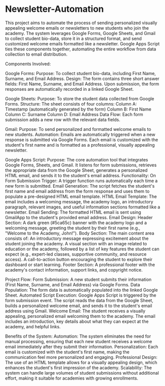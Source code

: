 # Newsletter-Automation
This project aims to automate the process of sending personalized visually appealing welcome emails or newsletters to new students who join the academy. The system leverages Google Forms, Google Sheets, and Gmail to collect student bio-data, store it in a structured format, and send customized welcome emails formatted like a newsletter. Google Apps Script ties these components together, automating the entire workflow from data collection to email distribution.

Components Involved:

Google Forms:
Purpose: To collect student bio-data, including First Name, Surname, and Email Address.
Design: The form contains three short answer fields: First Name, Surname, and Email Address. Upon submission, the form responses are automatically recorded in a linked Google Sheet.

Google Sheets:
Purpose: To store the student data collected from Google Forms.
Structure: The sheet consists of four columns:
Column A: Timestamp (automatically generated by the form)
Column B: First Name
Column C: Surname
Column D: Email Address
Data Flow: Each form submission adds a new row with the relevant data fields.

Gmail:
Purpose: To send personalized and formatted welcome emails to new students.
Automation: Emails are automatically triggered when a new response is submitted via Google Forms. Each email is customized with the student's first name and is formatted as a professional, visually appealing newsletter.

Google Apps Script:
Purpose: The core automation tool that integrates Google Forms, Sheets, and Gmail. It listens for form submissions, retrieves the appropriate data from the Google Sheet, generates a personalized HTML email, and sends it to the student's email address.
Functionality:
On Form Submission Trigger: A trigger function runs automatically each time a new form is submitted.
Email Generation: The script fetches the student's first name and email address from the form response and uses them to populate a pre-designed HTML email template.
HTML Email Template: The email includes a welcoming message, the academy logo, an introductory paragraph, relevant images, and useful information sections formatted like a newsletter.
Email Sending: The formatted HTML email is sent using GmailApp to the student's provided email address.
Email Design:
Header Section: A dark green (#5ca65c) banner with the academy logo and a welcoming message, greeting the student by their first name (e.g., "Welcome to the Academy, John!").
Body Section: The main content area consists of:
An introductory message expressing excitement about the student joining the academy.
A visual section with an image related to education or the academy, followed by a list of key features the student can expect (e.g., expert-led classes, supportive community, and resource access).
A call-to-action button encouraging the student to explore their dashboard or start learning.
Footer Section: A professional footer with the academy's contact information, support links, and copyright notice.

Project Flow:
Form Submission: A new student submits their information (First Name, Surname, and Email Address) via Google Forms.
Data Population: The form data is automatically populated into the linked Google Sheet.
Automated Script Execution: Google Apps Script is triggered by the form submission event. The script reads the data from the Google Sheet, builds a personalized welcome email, and sends it to the student's email address using Gmail.
Welcome Email: The student receives a visually appealing, personalized email welcoming them to the academy. The email includes an introduction, key details about what they can expect at the academy, and helpful links.

Benefits of the System:
Automation: The system eliminates the need for manual processing, ensuring that each new student receives a welcome email immediately after they submit their information.
Personalization: Each email is customized with the student's first name, making the communication feel more personalized and engaging.
Professional Design: The use of an HTML template allows for a visually appealing design, which enhances the student's first impression of the academy.
Scalability: The system can handle large volumes of student submissions without additional effort, making it suitable for academies with growing enrollments.
